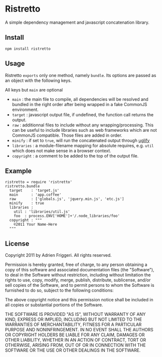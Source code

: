 Ristretto
=========

A simple dependency management and javascript concatenation library.

Install
-------

    npm install ristretto

Usage
-----

Ristretto `exports` only one method, namely `bundle`. Its options are passed as
an object with the following keys.

All keys but `main` are optional

 * `main`       : the main file to compile, all dependencies will be resolved and
bundled in the right order after being wrapped in a fake CommonJS environment.
 * `target`     : javascript output file, if undefined, the function call returns
the output.
 * `raw`        : additionnal files to include without any wrapping/processing.
This can be useful to include libraries such as web frameworks which are not 
CommonJS compatible. Those files are added in order.
 * `minify`     : if set to `true`, will run the concatenated output through 
[uglify](https://github.com/mishoo/UglifyJS)
 * `libraries`  : a module-filename mapping for absolute requires, e.g. `util` 
which does not make sense in a browser context.
 * `copyright`  : a comment to be added to the top of the output file.

Example
-------

    ristretto = require 'ristretto'
    ristretto.bundle
      target    : 'target.js'
      main      : 'app.coffee'
      raw       : ['globals.js', 'jquery.min.js', 'etc.js']
      minify    : true
      libraries :
        util : 'libraries/util.js'
        foo  : process.ENV['HOME']+'/.node_libraries/foo'
      copyright : """
        ©2011 Your Name-Here
      """

License
-------
Copyright 2011 by Adrien Friggeri. All rights reserved.

Permission is hereby granted, free of charge, to any person obtaining a copy of
this software and associated documentation files (the "Software"), to deal in the
Software without restriction, including without limitation the rights to use,
copy, modify, merge, publish, distribute, sublicense, and/or sell copies of the
Software, and to permit persons to whom the Software is furnished to do so,
subject to the following conditions:

The above copyright notice and this permission notice shall be included in all
copies or substantial portions of the Software.

THE SOFTWARE IS PROVIDED "AS IS", WITHOUT WARRANTY OF ANY KIND, EXPRESS OR
IMPLIED, INCLUDING BUT NOT LIMITED TO THE WARRANTIES OF MERCHANTABILITY, FITNESS
FOR A PARTICULAR PURPOSE AND NONINFRINGEMENT. IN NO EVENT SHALL THE AUTHORS OR
COPYRIGHT HOLDERS BE LIABLE FOR ANY CLAIM, DAMAGES OR OTHER LIABILITY, WHETHER IN
AN ACTION OF CONTRACT, TORT OR OTHERWISE, ARISING FROM, OUT OF OR IN CONNECTION
WITH THE SOFTWARE OR THE USE OR OTHER DEALINGS IN THE SOFTWARE.